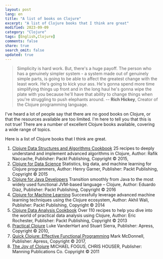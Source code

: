 ```yaml
---
layout: post
lang: en
title: "A list of books on Clojure"
excerpt: "A list of Clojure books that I think are great"
modified: 2023-09-09
category: "Clojure"
tags: [English,Clojure]
comments: false
share: true
search_omit: false
updated: true
---
```


> Simplicity is hard work. But, there's a huge payoff. The person who has a genuinely simpler system - a system made out of genuinely simple parts, is going to be able to affect the greatest change with the least work. He's going to kick your ass. He's gonna spend more time simplifying things up front and in the long haul he's gonna wipe the plate with you because he'll have that ability to change things when you're struggling to push elephants around.
-- **Rich Hickey**, Creator of the Clojure programming language.

I've heard a lot of people say that there are no good books on Clojure, or that the resources available are too limited. I'm here to tell you that this is not true! There are a number of excellent Clojure books available, covering a wide range of topics.

Here is a list of Clojure books that I think are great.

1. [Clojure Data Structures and Algorithms Cookbook](https://www.packtpub.com/product/clojure-data-structures-and-algorithms-cookbook/9781783553957)
   25 recipes to deeply understand and implement advanced algorithms in Clojure,
   Author: Rafik Naccache,
   Publisher: Packt Publishing,
   Copyright © 2015,
2. [Clojure for Data Science](https://www.packtpub.com/product/clojure-for-data-science/9781783557324)
   Statistics, big data, and machine learning for Clojure programmers,
   Author: Henry Garner,
   Publisher: Packt Publishing,
   Copyright © 2015
3. [Clojure for Java Developers](https://www.packtpub.com/product/clojure-for-java-developers/9781784398259)
   Transition smoothly from Java to the most widely used functional JVM-based language – Clojure,
   Author: Eduardo Díaz,
   Publisher: Packt Publishing,
   Copyright © 2016
4. [Clojure for Machine Learning](https://www.packtpub.com/product/clojure-for-machine-learning/9781784397991)
   Successfully leverage advanced machine learning techniques using the Clojure ecosystem,
   Author: Akhil Wali,
   Publisher: Packt Publishing,
   Copyright © 2014
5. [Clojure Data Analysis Cookbook](https://www.packtpub.com/product/clojure-data-analysis-cookbook/9781783985407)
   Over 110 recipes to help you dive into the world of practical data analysis using Clojure,
   Author: Eric Rochester,
   Publisher: Packt Publishing,
   Copyright © 2013
6. [Practical Clojure](https://www.apress.com/gp/book/9781430240577)
   Luke VanderHart and
   Stuart Sierra,
   Publisher: Apress,
   Copyright © 2010,
7. [Quick Clojure: Effective Functional Programming](https://www.apress.com/gp/book/9781484235465)
   Mark McDonnell,
   Publisher: Apress,
   Copyright © 2017,
8. [The Joy of Clojure](https://www.manning.com/books/the-joy-of-clojure)
   MICHAEL FOGUS,
   CHRIS HOUSER,
   Publisher: Manning Publications Co.
   Copyright © 2011
